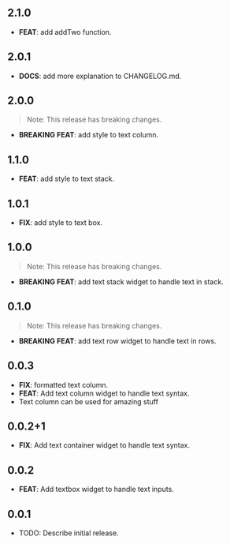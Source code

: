 ## 2.1.0

 - **FEAT**: add addTwo function.

## 2.0.1

 - **DOCS**: add more explanation to CHANGELOG.md.

## 2.0.0

> Note: This release has breaking changes.

 - **BREAKING** **FEAT**: add style to text column.

## 1.1.0

 - **FEAT**: add style to text stack.

## 1.0.1

 - **FIX**: add style to text box.

## 1.0.0

> Note: This release has breaking changes.

 - **BREAKING** **FEAT**: add text stack widget to handle text in stack.

## 0.1.0

> Note: This release has breaking changes.

 - **BREAKING** **FEAT**: add text row widget to handle text in rows.

## 0.0.3

 - **FIX**: formatted text column.
 - **FEAT**: Add text column widget to handle text syntax.
 - Text column can be used for amazing stuff

## 0.0.2+1

 - **FIX**: Add text container widget to handle text syntax.

## 0.0.2

 - **FEAT**: Add textbox widget to handle text inputs.

## 0.0.1

* TODO: Describe initial release.
